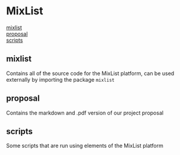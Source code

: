 # MixList

[mixlist](#mixlist)<br/>
[proposal](#proposal)<br/>
[scripts](#scripts)<br/>

## mixlist

Contains all of the source code for the MixList platform, can be used externally by importing the package `mixlist`

## proposal

Contains the markdown and .pdf version of our project proposal

## scripts

Some scripts that are run using elements of the MixList platform